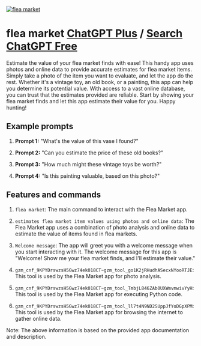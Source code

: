 
[![flea market](null)](https://chat.openai.com/g/g-xM1wHO5dO-flea-market)

# flea market [ChatGPT Plus](https://chat.openai.com/g/g-xM1wHO5dO-flea-market) / [Search ChatGPT Free](https://gptcall.net/index.html#/?search=flea%20market)

Estimate the value of your flea market finds with ease! This handy app uses photos and online data to provide accurate estimates for flea market items. Simply take a photo of the item you want to evaluate, and let the app do the rest. Whether it's a vintage toy, an old book, or a painting, this app can help you determine its potential value. With access to a vast online database, you can trust that the estimates provided are reliable. Start by showing your flea market finds and let this app estimate their value for you. Happy hunting!

## Example prompts

1. **Prompt 1:** "What's the value of this vase I found?"

2. **Prompt 2:** "Can you estimate the price of these old books?"

3. **Prompt 3:** "How much might these vintage toys be worth?"

4. **Prompt 4:** "Is this painting valuable, based on this photo?"

## Features and commands

1. `flea market`: The main command to interact with the Flea Market app.

2. `estimates flea market item values using photos and online data`: The Flea Market app uses a combination of photo analysis and online data to estimate the value of items found in flea markets.

3. `Welcome message`: The app will greet you with a welcome message when you start interacting with it. The welcome message for this app is "Welcome! Show me your flea market finds, and I'll estimate their value."

4. `gzm_cnf_9KPYDrswzsH5Gwz74ek018CT~gzm_tool_go1K2jRHudhASecxNYooRTJE`: This tool is used by the Flea Market app for photo analysis.

5. `gzm_cnf_9KPYDrswzsH5Gwz74ek018CT~gzm_tool_TmbjL846ZAb0UXWmvmwivYyH`: This tool is used by the Flea Market app for executing Python code.

6. `gzm_cnf_9KPYDrswzsH5Gwz74ek018CT~gzm_tool_ll7t4N9ND2SUppJfYoDGpXPM`: This tool is used by the Flea Market app for browsing the internet to gather online data.

Note: The above information is based on the provided app documentation and description.



